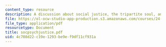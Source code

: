 ```yaml
---
content_type: resource
description: A discussion about social justice, the tripartite soul, and psychic justice.
file: https://ol-ocw-studio-app-production.s3.amazonaws.com/courses/24-200-ancient-philosophy-fall-2004/4c708d22c19e1293be9ef9df11cf931a_socpsychjustice.pdf
file_type: application/pdf
resourcetype: Document
title: socpsychjustice.pdf
uid: 4c708d22-c19e-1293-be9e-f9df11cf931a
---
```

